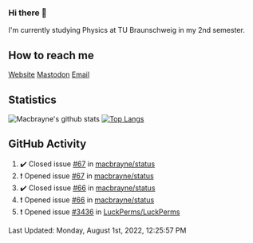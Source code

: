 ### Hi there 👋
I'm currently studying Physics at TU Braunschweig in my 2nd semester.

## How to reach me
[Website](https://macbrayne.de)
[Mastodon](https://norden.social/@florentin)
[Email](mailto:hello@macbrayne.de)

## Statistics
![Macbrayne's github stats](https://github-readme-stats.vercel.app/api?username=macbrayne&count_private=true&show_icons=true&hide_rank=true&custom_title=macbrayne's%20GitHub%20Stats)
[![Top Langs](https://github-readme-stats.vercel.app/api/top-langs/?username=macbrayne&exclude_repo=liftron&layout=compact)](https://github.com/anuraghazra/github-readme-stats)
## GitHub Activity

<!--RECENT_ACTIVITY:start-->
1. ✔️ Closed issue [#67](https://github.com/macbrayne/status/issues/67) in [macbrayne/status](https://github.com/macbrayne/status)
2. ❗️ Opened issue [#67](https://github.com/macbrayne/status/issues/67) in [macbrayne/status](https://github.com/macbrayne/status)
3. ✔️ Closed issue [#66](https://github.com/macbrayne/status/issues/66) in [macbrayne/status](https://github.com/macbrayne/status)
4. ❗️ Opened issue [#66](https://github.com/macbrayne/status/issues/66) in [macbrayne/status](https://github.com/macbrayne/status)
5. ❗️ Opened issue [#3436](https://github.com/LuckPerms/LuckPerms/issues/3436) in [LuckPerms/LuckPerms](https://github.com/LuckPerms/LuckPerms)
<!--RECENT_ACTIVITY:end-->

<!--RECENT_ACTIVITY:last_update-->
Last Updated: Monday, August 1st, 2022, 12:25:57 PM
<!--RECENT_ACTIVITY:last_update_end-->


<!--
**macbrayne/macbrayne** is a ✨ _special_ ✨ repository because its `README.md` (this file) appears on your GitHub profile.

Here are some ideas to get you started:

- 🔭 I’m currently working on ...
- 🌱 I’m currently learning ...
- 👯 I’m looking to collaborate on ...
- 🤔 I’m looking for help with ...
- 💬 Ask me about ...
- 📫 How to reach me: ...
- 😄 Pronouns: ...
- ⚡ Fun fact: ...
-->
